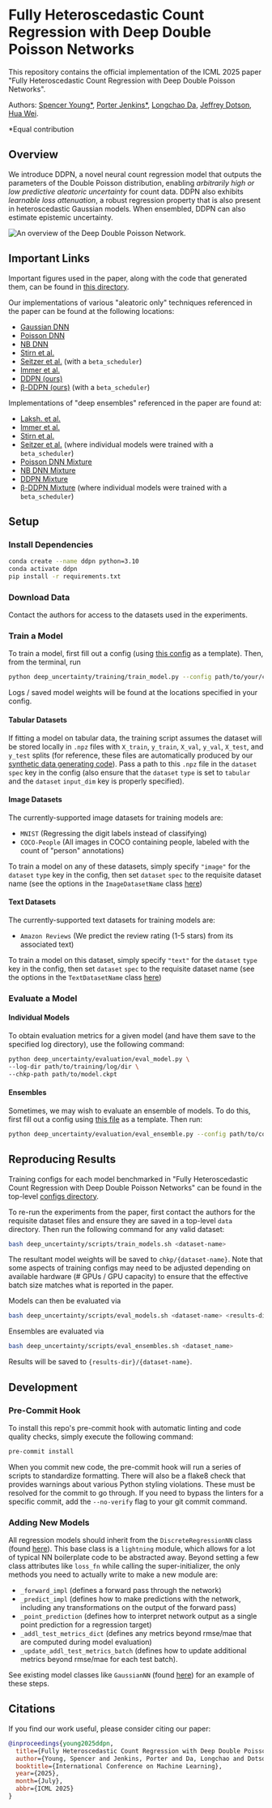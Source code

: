 # Fully Heteroscedastic Count Regression with Deep Double Poisson Networks

This repository contains the official implementation of the ICML 2025 paper "Fully Heteroscedastic Count Regression with Deep Double Poisson Networks".

Authors: [Spencer Young*](https://github.com/spencermyoung513), [Porter Jenkins*](https://science.byu.edu/directory/porter-jenkins), [Longchao Da](https://longchaoda.github.io/LongchaoHere/), [Jeffrey Dotson](https://fisher.osu.edu/people/dotson.83), [Hua Wei](https://search.asu.edu/profile/3095662).

\*Equal contribution

## Overview

We introduce DDPN, a novel neural count regression model that outputs the parameters of the Double Poisson distribution, enabling *arbitrarily high or low predictive aleatoric uncertainty* for count data. DDPN also exhibits *learnable loss attenuation*, a robust regression property that is also present in heteroscedastic Gaussian models. When ensembled, DDPN can also estimate epistemic uncertainty.

![An overview of the Deep Double Poisson Network](deep_uncertainty/figures/artifacts/ddpn-fig.png).

## Important Links

Important figures used in the paper, along with the code that generated them, can be found in [this directory](deep_uncertainty/figures).

Our implementations of various "aleatoric only" techniques referenced in the paper can be found at the following locations:

- [Gaussian DNN](deep_uncertainty/models/gaussian_nn.py)
- [Poisson DNN](deep_uncertainty/models/poisson_nn.py)
- [NB DNN](deep_uncertainty/models/neg_binom_nn.py)
- [Stirn et al.](deep_uncertainty/models/faithful_gaussian_nn.py)
- [Seitzer et al.](deep_uncertainty/models/gaussian_nn.py) (with a `beta_scheduler`)
- [Immer et al.](deep_uncertainty/models/natural_gaussian_nn.py)
- [DDPN (ours)](deep_uncertainty/models/double_poisson_nn.py)
- [β-DDPN (ours)](deep_uncertainty/models/double_poisson_nn.py) (with a `beta_scheduler`)

Implementations of "deep ensembles" referenced in the paper are found at:

- [Laksh. et al.](deep_uncertainty/models/ensembles/gaussian_mixture_nn.py)
- [Immer et al.](deep_uncertainty/models/ensembles/natural_gaussian_mixture_nn.py)
- [Stirn et al.](deep_uncertainty/models/ensembles/faithful_gaussian_mixture_nn.py)
- [Seitzer et al.](deep_uncertainty/models/ensembles/gaussian_mixture_nn.py) (where individual models were trained with a `beta_scheduler`)
- [Poisson DNN Mixture](deep_uncertainty/models/ensembles/poisson_mixture_nn.py)
- [NB DNN Mixture](deep_uncertainty/models/ensembles/neg_binom_mixture_nn.py)
- [DDPN Mixture](deep_uncertainty/models/ensembles/double_poisson_mixture_nn.py)
- [β-DDPN Mixture](deep_uncertainty/models/ensembles/double_poisson_mixture_nn.py) (where individual models were trained with a `beta_scheduler`)

## Setup

### Install Dependencies

```bash
conda create --name ddpn python=3.10
conda activate ddpn
pip install -r requirements.txt
```

### Download Data

Contact the authors for access to the datasets used in the experiments.

### Train a Model

To train a model, first fill out a config (using [this config](deep_uncertainty/training/sample_train_config.yaml) as a template). Then, from the terminal, run

```bash
python deep_uncertainty/training/train_model.py --config path/to/your/config.yaml
```

Logs / saved model weights will be found at the locations specified in your config.

#### Tabular Datasets

If fitting a model on tabular data, the training script assumes the dataset will be stored locally in `.npz` files with `X_train`, `y_train`, `X_val`, `y_val`, `X_test`, and `y_test` splits (for reference, these files are automatically produced by our [synthetic data generating code](deep_uncertainty/data_generator.py)). Pass a path to this `.npz` file in the `dataset` `spec` key in the config (also ensure that the `dataset` `type` is set to `tabular` and the `dataset` `input_dim` key is properly specified).

#### Image Datasets

The currently-supported image datasets for training models are:

- `MNIST` (Regressing the digit labels instead of classifying)
- `COCO-People` (All images in COCO containing people, labeled with the count of "person" annotations)

To train a model on any of these datasets, simply specify `"image"` for the `dataset` `type` key in the config, then set `dataset` `spec` to the requisite dataset name (see the options in the `ImageDatasetName` class [here](deep_uncertainty/enums.py))

#### Text Datasets

The currently-supported text datasets for training models are:

- `Amazon Reviews` (We predict the review rating (1-5 stars) from its associated text)

To train a model on this dataset, simply specify `"text"` for the `dataset` `type` key in the config, then set `dataset` `spec` to the requisite dataset name (see the options in the `TextDatasetName` class [here](deep_uncertainty/enums.py))

### Evaluate a Model

#### Individual Models

To obtain evaluation metrics for a given model (and have them save to the specified log directory), use the following command:

```bash
python deep_uncertainty/evaluation/eval_model.py \
--log-dir path/to/training/log/dir \
--chkp-path path/to/model.ckpt
```

#### Ensembles

Sometimes, we may wish to evaluate an ensemble of models. To do this, first fill out a config using [this file](deep_uncertainty/evaluation/sample_ensemble_config.yaml) as a template. Then run:

```bash
python deep_uncertainty/evaluation/eval_ensemble.py --config path/to/config.yaml
```

## Reproducing Results

Training configs for each model benchmarked in "Fully Heteroscedastic Count Regression with Deep Double Poisson Networks" can be found in the top-level [configs directory](configs).

To re-run the experiments from the paper, first contact the authors for the requisite dataset files and ensure they are saved in a top-level `data` directory. Then run the following command for any valid dataset:

```bash
bash deep_uncertainty/scripts/train_models.sh <dataset-name>
```

The resultant model weights will be saved to `chkp/{dataset-name}`. Note that some aspects of training configs may need to be adjusted depending on available hardware (# GPUs / GPU capacity) to ensure that the effective batch size matches what is reported in the paper.

Models can then be evaluated via

```bash
bash deep_uncertainty/scripts/eval_models.sh <dataset-name> <results-dir>
```

Ensembles are evaluated via

```bash
bash deep_uncertainty/scripts/eval_ensembles.sh <dataset_name>
```

Results will be saved to `{results-dir}/{dataset-name}`.

## Development

### Pre-Commit Hook

To install this repo's pre-commit hook with automatic linting and code quality checks, simply execute the following command:

```bash
pre-commit install
```

When you commit new code, the pre-commit hook will run a series of scripts to standardize formatting. There will also be a flake8 check that provides warnings about various Python styling violations. These must be resolved for the commit to go through. If you need to bypass the linters for a specific commit, add the `--no-verify` flag to your git commit command.

### Adding New Models

All regression models should inherit from the `DiscreteRegressionNN` class (found [here](deep_uncertainty/models/discrete_regression_nn.py)). This base class is a `lightning` module, which allows for a lot of typical NN boilerplate code to be abstracted away. Beyond setting a few class attributes like `loss_fn` while calling the super-initializer, the only methods you need to actually write to make a new module are:

- `_forward_impl` (defines a forward pass through the network)
- `_predict_impl` (defines how to make predictions with the network, including any transformations on the output of the forward pass)
- `_point_prediction` (defines how to interpret network output as a single point prediction for a regression target)
- `_addl_test_metrics_dict` (defines any metrics beyond rmse/mae that are computed during model evaluation)
- `_update_addl_test_metrics_batch` (defines how to update additional metrics beyond rmse/mae for each test batch).

See existing model classes like `GaussianNN` (found [here](deep_uncertainty/models/gaussian_nn.py)) for an example of these steps.


## Citations

If you find our work useful, please consider citing our paper:

```bibtex
@inproceedings{young2025ddpn,
  title={Fully Heteroscedastic Count Regression with Deep Double Poisson Networks},
  author={Young, Spencer and Jenkins, Porter and Da, Longchao and Dotson, Jeffrey and Wei, Hua},
  booktitle={International Conference on Machine Learning},
  year={2025},
  month={July},
  abbr={ICML 2025}
}
```
